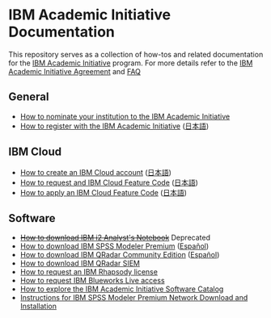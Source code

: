 # IBM Academic Initiative Documentation

This repository serves as a collection of how-tos and related documentation for the [IBM Academic Initiative](https://ibm.com/academic) program.  For more details refer to the [IBM Academic Initiative Agreement](https://www.ibm.com/academic/faqs/agreement) and [FAQ](https://www.ibm.com/academic/faqs/faqs)

## General
- [How to nominate your institution to the IBM Academic Initiative](/academic-initiative/how-to/How-to-nominate-your-institution-to-the-IBM-Academic-Initiative/readme.md)
- [How to register with the IBM Academic Initiative](/academic-initiative/how-to/How-to-register-with-the-IBM-Academic-Initiative/readme.md) ([日本語](/academic-initiative/jp/how-to/How-to-register-with-the-IBM-Academic-Initiative/readme.md))

## IBM Cloud
- [How to create an IBM Cloud account](/academic-initiative/how-to/How-to-create-an-IBM-Cloud-account/readme.md) ([日本語](/academic-initiative/jp/how-to/How-to-create-an-IBM-Cloud-account/readme.md))
- [How to request and IBM Cloud Feature Code](/academic-initiative/how-to/How-to-request-and-IBM-Cloud-Feature-Code/readme.md) ([日本語](/academic-initiative/jp/how-to/How-to-request-and-IBM-Cloud-Feature-Code/readme.md))
- [How to apply an IBM Cloud Feature Code](/academic-initiative/how-to/How-to-apply-an-IBM-Cloud-Feature-Code/readme.md) ([日本語](/academic-initiative/jp/how-to/How-to-apply-an-IBM-Cloud-Feature-Code/readme.md))

## Software
- ~~[How to download IBM i2 Analyst's Notebook](/academic-initiative/how-to/How-to-download-IBM-i2-Analyst's-Notebook/readme.md)~~ Deprecated
- [How to download IBM SPSS Modeler Premium](/academic-initiative/how-to/How-to-download-IBM-SPSS-Modeler-Premium/readme.md) ([Español](/academic-initiative/es/how-to/How-to-download-IBM-SPSS-Modeler-Premium/readme.md))
- [How to download IBM QRadar Community Edition](/academic-initiative/how-to/How-to-download-IBM-QRadar-Community-Edition/readme.md) ([Español](/academic-initiative/es/how-to/How-to-download-IBM-QRadar-Community-Edition/readme.md))
- [How to download IBM QRadar SIEM](/academic-initiative/how-to/How-to-download-IBM-QRadar-SIEM/readme.md)
- [How to request an IBM Rhapsody license](/academic-initiative/how-to/How-to-request-an-IBM-Rhapsody-license/readme.md)
- [How to request IBM Blueworks Live access](/academic-initiative/how-to/How-to-request-IBM-Blueworks-Live-access/readme.md)
- [How to explore the IBM Academic Initiative Software Catalog](/academic-initiative/how-to/How-to-explore-the-IBM-Academic-Initiative-Software-Catalog/readme.md)
- [Instructions for IBM SPSS Modeler Premium Network Download and Installation](/academic-initiative/how-to/Instructions-for-IBM-SPSS-Modeler-Premium-Network-Download-and-Installation/readme.md)
